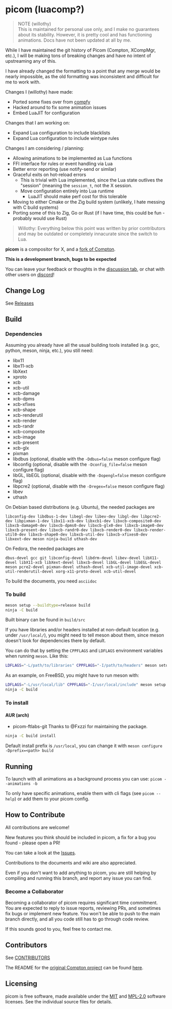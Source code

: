 picom (luacomp?)
=====

> NOTE (willothy) <br>
> This is maintained for personal use only, and I make no guarantees about its stability.
> However, it is pretty cool and has functioning animations.
> Docs have not been updated at all by me.

While I have maintained the git history of Picom (Compton, XCompMgr, etc.), I will be
making tons of breaking changes and have no intent of upstreaming any of this.

I have already changed the formatting to a point that any merge would be nearly impossible,
as the old formatting was inconsistent and difficult for me to work with.

Changes I (willothy) have made:

- Ported some fixes over from [compfy](https://github.com/allusive-dev/compfy)
- Hacked around to fix some animation issues
- Embed LuaJIT for configuration

Changes that I am working on:

- Expand Lua configuration to include blacklists
- Expand Lua configuration to include wintype rules

Changes I am considering / planning:

- Allowing animations to be implemented as Lua functions
- FFI interface for rules or event handling via Lua
- Better error reporting (use notify-send or similar)
- Graceful exits on hot-reload errors
  - This is trivial with Lua implemented, since the Lua state
    outlives the "session" (meaning the `session_t`, not the X session.
  - Move configuration entirely into Lua runtime
    - LuaJIT should make perf cost for this tolerable
- Moving to either Cmake or the Zig build system (unlikely, I hate messing with C build systems)
- Porting some of this to Zig, Go or Rust (if I have time, this could be fun - probably would use Rust)

> Willothy: Everything below this point was written by prior contributors
> and may be outdated or completely innacurate since the switch to Lua.

__picom__ is a compositor for X, and a [fork of Compton](History.md).

**This is a development branch, bugs to be expected**

You can leave your feedback or thoughts in the [discussion tab](https://github.com/yshui/picom/discussions), or chat with other users on [discord](https://discord.gg/SY5JJzPgME)!

## Change Log

See [Releases](https://github.com/yshui/picom/releases)

## Build

### Dependencies

Assuming you already have all the usual building tools installed (e.g. gcc, python, meson, ninja, etc.), you still need:

- libx11
- libx11-xcb
- libXext
- xproto
- xcb
- xcb-util
- xcb-damage
- xcb-dpms
- xcb-xfixes
- xcb-shape
- xcb-renderutil
- xcb-render
- xcb-randr
- xcb-composite
- xcb-image
- xcb-present
- xcb-glx
- pixman
- libdbus (optional, disable with the `-Ddbus=false` meson configure flag)
- libconfig (optional, disable with the `-Dconfig_file=false` meson configure flag)
- libGL, libEGL (optional, disable with the `-Dopengl=false` meson configure flag)
- libpcre2 (optional, disable with the `-Dregex=false` meson configure flag)
- libev
- uthash

On Debian based distributions (e.g. Ubuntu), the needed packages are

```
libconfig-dev libdbus-1-dev libegl-dev libev-dev libgl-dev libpcre2-dev libpixman-1-dev libx11-xcb-dev libxcb1-dev libxcb-composite0-dev libxcb-damage0-dev libxcb-dpms0-dev libxcb-glx0-dev libxcb-image0-dev libxcb-present-dev libxcb-randr0-dev libxcb-render0-dev libxcb-render-util0-dev libxcb-shape0-dev libxcb-util-dev libxcb-xfixes0-dev libxext-dev meson ninja-build uthash-dev
```

On Fedora, the needed packages are

```
dbus-devel gcc git libconfig-devel libdrm-devel libev-devel libX11-devel libX11-xcb libXext-devel libxcb-devel libGL-devel libEGL-devel meson pcre2-devel pixman-devel uthash-devel xcb-util-image-devel xcb-util-renderutil-devel xorg-x11-proto-devel xcb-util-devel
```

To build the documents, you need `asciidoc`

### To build

```bash
meson setup --buildtype=release build
ninja -C build
```

Built binary can be found in `build/src`

If you have libraries and/or headers installed at non-default location (e.g. under `/usr/local/`), you might need to tell meson about them, since meson doesn't look for dependencies there by default.

You can do that by setting the `CPPFLAGS` and `LDFLAGS` environment variables when running `meson`. Like this:

```bash
LDFLAGS="-L/path/to/libraries" CPPFLAGS="-I/path/to/headers" meson setup --buildtype=release build
```

As an example, on FreeBSD, you might have to run meson with:

```bash
LDFLAGS="-L/usr/local/lib" CPPFLAGS="-I/usr/local/include" meson setup --buildtype=release build
ninja -C build
```

### To install

#### AUR (arch)

- picom-ftlabs-git
Thanks to @Fxzzi for maintaining the package.

``` bash
ninja -C build install
```

Default install prefix is `/usr/local`, you can change it with `meson configure -Dprefix=<path> build`

## Running

To launch with all animations as a background process you can use:
`picom --animations -b`

To only have specific animations, enable them with cli flags (see `picom --help`) or add them to your picom config.

## How to Contribute

All contributions are welcome!

New features you think should be included in picom, a fix for a bug you found - please open a PR!

You can take a look at the [Issues](https://github.com/yshui/picom/issues).

Contributions to the documents and wiki are also appreciated.

Even if you don't want to add anything to picom, you are still helping by compiling and running this branch, and report any issue you can find.

### Become a Collaborator

Becoming a collaborator of picom requires significant time commitment. You are expected to reply to issue reports, reviewing PRs, and sometimes fix bugs or implement new feature. You won't be able to push to the main branch directly, and all you code still has to go through code review.

If this sounds good to you, feel free to contact me.

## Contributors

See [CONTRIBUTORS](CONTRIBUTORS)

The README for the [original Compton project](https://github.com/chjj/compton/) can be found [here](History.md#Compton).

## Licensing

picom is free software, made available under the [MIT](LICENSES/MIT) and [MPL-2.0](LICENSES/MPL-2.0) software
licenses. See the individual source files for details.
